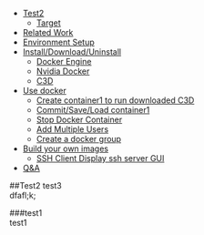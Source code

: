 
  * [Test2](#test2-test3)
     * [Target](#test1)
  * [Related Work](#related-work)
  * [Environment Setup](#environment-setup)
  * [Install/Download/Uninstall](#installdownloaduninstall)
    * [Docker Engine](#docker-engine)
    * [Nvidia Docker](#nvidia-docker)
    * [C3D](#c3d)
  * [Use docker](#use-docker)
    * [Create container1 to run downloaded C3D](#create-container1-to-run-downloaded-c3d)
    * [Commit/Save/Load container1](#commitsaveload-container1)
    * [Stop Docker Container](#stop-docker-container)
    * [Add Multiple Users](#add-multiple-users)
    * [Create a docker group](#create-a-docker-group)
  * [Build your own images](#build-your-own-images)
    * [SSH Client Display ssh server GUI](#ssh-client-display-ssh-server-gui)
  * [Q&A](#qa)

##Test2 test3  
dfafl;k;

###test1  
test1


